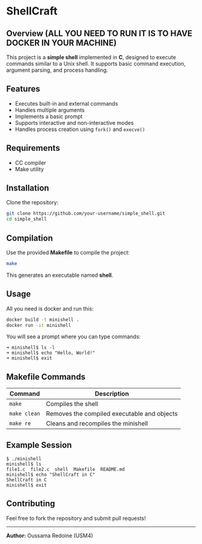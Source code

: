 # ShellCraft

## Overview (ALL YOU NEED TO RUN IT IS TO HAVE DOCKER IN YOUR MACHINE)
This project is a **simple shell** implemented in **C**, designed to execute commands similar to a Unix shell. It supports basic command execution, argument parsing, and process handling.

## Features
- Executes built-in and external commands
- Handles multiple arguments
- Implements a basic prompt
- Supports interactive and non-interactive modes
- Handles process creation using `fork()` and `execve()`

## Requirements
- CC compiler
- Make utility

## Installation
Clone the repository:
```sh
git clone https://github.com/your-username/simple_shell.git
cd simple_shell
```

## Compilation
Use the provided **Makefile** to compile the project:
```sh
make
```
This generates an executable named **shell**.

## Usage
All you need is docker and run this:
```sh
docker build -t minishell .
docker run -it minishell
```
You will see a prompt where you can type commands:
```
➜ minishell$ ls -l
➜ minishell$ echo "Hello, World!"
➜ minishell$ exit
```

## Makefile Commands
| Command        | Description                                  |
|---------------|----------------------------------------------|
| `make`        | Compiles the shell                          |
| `make clean`  | Removes the compiled executable and objects |
| `make re`     | Cleans and recompiles the minishell             |

## Example Session
```
$ ./minishell
minishell$ ls
file1.c  file2.c  shell  Makefile  README.md
minishell$ echo "ShellCraft in C"
ShellCraft in C
minishell$ exit
```

## Contributing
Feel free to fork the repository and submit pull requests!

---
**Author:** Oussama Redoine (USM4)

